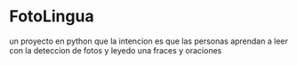 # FotoLingua
un proyecto en python que la intencion es que las personas aprendan a leer con la deteccion de fotos y leyedo una fraces y oraciones 

